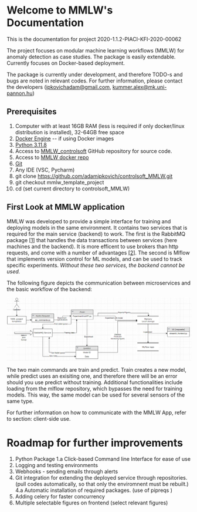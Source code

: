 # Welcome to MMLW's Documentation

This is the documentation for project 2020-1.1.2-PIACI-KFI-2020-00062

The project focuses on modular machine learning workflows (MMLW) for anomaly detection as case studies. The package is easily extendable.
Currently focuses on Docker-based deployment.

The package is currently under development, and therefore TODO-s and bugs are noted in relevant codes. For further information, please contact the developers (ipkovichadam@gmail.com, kummer.alex@mk.uni-pannon.hu)

## Prerequisites
1. Computer with at least 16GB RAM (less is required if only docker/linux distribution is installed), 32-64GB free space
2. [Docker Engine](https://docs.docker.com/engine/install/) -- if using Docker images
3. [Python 3.11.8](https://www.python.org/downloads/release/python-3119/)
5. Access to [MMLW_controlsoft](https://github.com/adamipkovich/controlsoft_MMLW.git) GitHub repository for source code.
6. Access to [MMLW docker repo](https://hub.docker.com/repository/docker/ipkovichadam/mmlw/general) 
7. [Git](https://git-scm.com/downloads) 
8. Any IDE (VSC, Pycharm)
9. git clone https://github.com/adamipkovich/controlsoft_MMLW.git
10. git checkout mmlw_template_project
11. cd (set current directory to controlsoft_MMLW)


## First Look at MMLW application

MMLW was developed to provide a simple interface for training and deploying models in the same environment. It contains two services that is required for the main service (backend) to work. The first is the RabbitMQ package  [[1]](https://medium.com/cuddle-ai/async-architecture-with-fastapi-celery-and-rabbitmq-c7d029030377) that handles the data transactions between services (here machines and the backend). It is more efficent to use brokers than http requests, and come with a number of advantages [[2]](https://idomagor.medium.com/what-is-a-message-broker-and-why-we-need-them-da0140dae750). The second is Mlflow that implements version control for ML models, and can be used to track specific experiments. *Without these two services, the backend cannot be used.*     

The following figure depicts the communication between microservices and the basic workflow of the backend:

![Basic workflow of MMLW backend service.](./assets/images/backend_workflow.png )

The two main commands are train and predict. Train creates a new model, while predict uses an exisiting one, and therefore there will be an error should you use predict without training. Additional functionalities include loading from the mlflow repository, which bypasses the need for training models. This way, the same model can be used for several sensors of the same type.

For further information on how to communicate with the MMLW App, refer to section: client-side use.



# Roadmap for further improvements

 1. Python Package 
 1.a Click-based Command line Interface for ease of use
 2. Logging and testing environments
 3. Webhooks - sending emails through alerts
 4. Git integration for extending the deployed service through repositories. (pull codes automatically, so that only the enviromnent must be rebuilt.)
 4.a Automatic installation of required packages. (use of pipreqs )
 5. Adding celery for faster concurrency
 6. Multiple selectable figures on frontend (select relevant figures)
